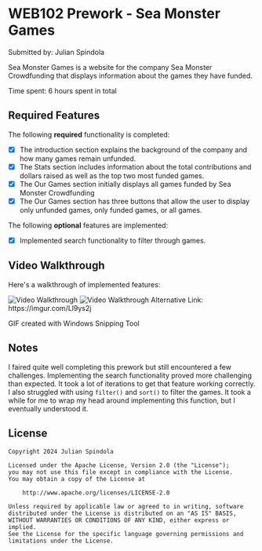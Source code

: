 # WEB102 Prework - Sea Monster Games

Submitted by: Julian Spindola

Sea Monster Games is a website for the company Sea Monster Crowdfunding that displays information about the games they have funded.

Time spent: 6 hours spent in total

## Required Features

The following **required** functionality is completed:

* [x] The introduction section explains the background of the company and how many games remain unfunded.
* [x] The Stats section includes information about the total contributions and dollars raised as well as the top two most funded games.
* [x] The Our Games section initially displays all games funded by Sea Monster Crowdfunding
* [x] The Our Games section has three buttons that allow the user to display only unfunded games, only funded games, or all games.

The following **optional** features are implemented:

* [x] Implemented search functionality to filter through games.

## Video Walkthrough

Here's a walkthrough of implemented features:

<img src='https://imgur.com/Ll9ys2j' title='Video Walkthrough' width='' alt='Video Walkthrough' />

<img src='https://i.imgur.com/elWSDwk.gif' title='Video Walkthrough' width='' alt='Video Walkthrough' />
Alternative Link: https://imgur.com/Ll9ys2j

<!-- Replace this with whatever GIF tool you used! -->
GIF created with Windows Snipping Tool
<!-- Recommended tools:
[Kap](https://getkap.co/) for macOS
[ScreenToGif](https://www.screentogif.com/) for Windows
[peek](https://github.com/phw/peek) for Linux. -->

## Notes

I faired quite well completing this prework but still encountered a few challenges. Implementing the search functionality proved more challenging than expected. It took a lot of iterations to get that feature working correctly. I also struggled with using `filter()` and `sort()` to filter the games. It took a while for me to wrap my head around implementing this function, but I eventually understood it. 

## License

    Copyright 2024 Julian Spindola

    Licensed under the Apache License, Version 2.0 (the "License");
    you may not use this file except in compliance with the License.
    You may obtain a copy of the License at

        http://www.apache.org/licenses/LICENSE-2.0

    Unless required by applicable law or agreed to in writing, software
    distributed under the License is distributed on an "AS IS" BASIS,
    WITHOUT WARRANTIES OR CONDITIONS OF ANY KIND, either express or implied.
    See the License for the specific language governing permissions and
    limitations under the License.
